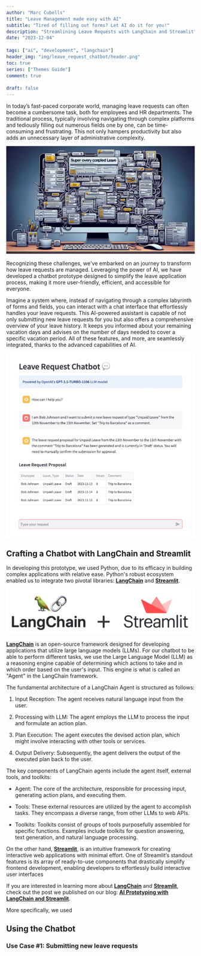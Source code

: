 ```yaml
---
author: "Marc Cubells"
title: "Leave Management made easy with AI"
subtitle: "Tired of filling out forms? Let AI do it for you!"
description: "Streamlining Leave Requests with LangChain and Streamlit"
date: "2023-12-04"

tags: ["ai", "development", "langchain"]
header_img: "img/leave_request_chatbot/header.png"
toc: true
series: ["Themes Guide"]
comment: true

draft: false
---
```


In today’s fast-paced corporate world, managing leave requests can often become a cumbersome task, both for employees and HR departments. The traditional process, typically involving navigating through complex platforms and tediously filling out numerous fields one by one, can be time-consuming and frustrating. This not only hampers productivity but also adds an unnecessary layer of administrative complexity.

![leave_request_forms_complexity](leave_request_forms_complexity.png)

Recognizing these challenges, we've embarked on an journey to transform how leave requests are managed. Leveraging the power of AI, we have developed a chatbot prototype designed to simplify the leave application process, making it more user-friendly, efficient, and accessible for everyone.

Imagine a system where, instead of navigating through a complex labyrinth of forms and fields, you can interact with a chat interface that effortlessly handles your leave requests. This AI-powered assistant is capable of not only submitting new leave requests for you but also offers a comprehensive overview of your leave history. It keeps you informed about your remaining vacation days and advises on the number of days needed to cover a specific vacation period. All of these features, and more, are seamlessly integrated, thanks to the advanced capabilities of AI.

![chatbot_preview](<chatbot_preview.png>)

## Crafting a Chatbot with LangChain and Streamlit

In developing this prototype, we used Python, due to its efficacy in building complex applications with relative ease. Python's robust ecosystem enabled us to integrate two pivotal libraries: [**LangChain**](https://www.langchain.com) and [**Streamlit**](https://streamlit.io).

![langchain_streamlit_logos](langchain_streamlit_logos.png)

[**LangChain**](https://www.langchain.com) is an open-source framework designed for developing applications that utilize large language models (LLMs). For our chatbot to be able to perform different tasks, we use the Large Language Model (LLM) as a reasoning engine capable of determining which actions to take and in which order based on the user's input. This engine is what is called an "Agent" in the LangChain framework.

The fundamental architecture of a LangChain Agent is structured as follows:

1. Input Reception: The agent receives natural language input from the user.

2. Processing with LLM: The agent employs the LLM to process the input and formulate an action plan.

3. Plan Execution: The agent executes the devised action plan, which might involve interacting with other tools or services.

4. Output Delivery: Subsequently, the agent delivers the output of the executed plan back to the user.

The key components of LangChain agents include the agent itself, external tools, and toolkits:

- Agent: The core of the architecture, responsible for processing input, generating action plans, and executing them.

- Tools: These external resources are utilized by the agent to accomplish tasks. They encompass a diverse range, from other LLMs to web APIs.

- Toolkits: Toolkits consist of groups of tools purposefully assembled for specific functions. Examples include toolkits for question answering, text generation, and natural language processing.

<!-- #TODO: Paste a diagram where I can see the agent orchestrator and all the tools available. Do it with Excalibur -->


On the other hand, [**Streamlit**](https://streamlit.io), is an intuitive framework for creating interactive web applications with minimal effort. One of Streamlit’s standout features is its array of ready-to-use components that drastically simplify frontend development, enabling developers to effortlessly build interactive user interfaces




If you are interested in learning more about [**LangChain**](https://www.langchain.com) and [**Streamlit**](https://streamlit.io), check out the post we published on our blog: [**AI Prototyping with LangChain and Streamlit**](https://philico-tech.github.io/ptech-blog/langchain/).

More specifically, we used 

## Using the Chatbot

### Use Case #1: Submitting new leave requests

